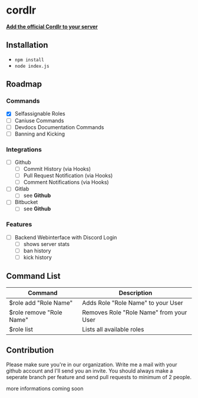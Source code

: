 # cordlr

[**Add the official Cordlr to your server**](https://discordapp.com/oauth2/authorize?client_id=223165778357256194&scope=bot&permissions=0x00000008)

## Installation
* `npm install`
* `node index.js`

## Roadmap

### Commands
* [x] Selfassignable Roles
* [ ] Caniuse Commands
* [ ] Devdocs Documentation Commands
* [ ] Banning and Kicking

### Integrations
* [ ] Github
  * [ ] Commit History (via Hooks)
  * [ ] Pull Request Notification (via Hooks)
  * [ ] Comment Notifications (via Hooks)
* [ ] Gitlab
  * [ ] see **Github**
* [ ] Bitbucket
  * [ ] see **Github**

### Features
* [ ] Backend Webinterface with Discord Login
  * [ ] shows server stats
  * [ ] ban history
  * [ ] kick history

## Command List

| Command | Description |
| ------- | ----------- |
| $role add "Role Name" | Adds Role "Role Name" to your User |
| $role remove "Role Name" | Removes Role "Role Name" from your User |
| $role list | Lists all available roles |

## Contribution

Please make sure you're in our organization. Write me a mail with your github account and I'll send you an invite.
You should always make a seperate branch per feature and send pull requests to minimum of 2 people.

more informations coming soon
